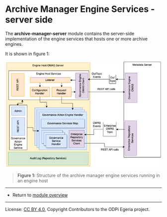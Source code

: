 <!-- SPDX-License-Identifier: CC-BY-4.0 -->
<!-- Copyright Contributors to the ODPi Egeria project. -->

# Archive Manager Engine Services - server side

The **archive-manager-server** module contains the server-side
implementation of the engine services that hosts one or more archive engines.

It is shown in figure 1:

![Figure 1](../../docs/engine-services-archive-manager-server-side.png)
> **Figure 1:** Structure of the archive manager engine services running in an engine host


----
* Return to [module overview](..)


----
License: [CC BY 4.0](https://creativecommons.org/licenses/by/4.0/),
Copyright Contributors to the ODPi Egeria project.
